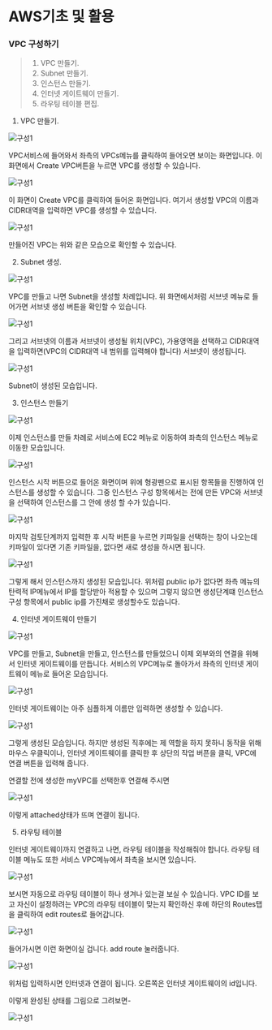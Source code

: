 # **AWS기초 및 활용** 

### VPC 구성하기

> 1. VPC 만들기.
> 2. Subnet 만들기.
> 3. 인스턴스 만들기.
> 4. 인터넷 게이트웨이 만들기.
> 5. 라우팅 테이블 편집.



1. VPC 만들기.

![구성1](https://github.com/dockerdongjin/aws-network-examples/blob/master/case2/img/vpc_1.jpg)

VPC서비스에 들어와서 좌측의 VPCs메뉴를 클릭하여 들어오면 보이는 화면입니다. 이 화면에서 Create VPC버튼을 누르면 VPC를 생성할 수 있습니다.

![구성1](https://github.com/dockerdongjin/aws-network-examples/blob/master/case2/img/vpc_2.jpg)

이 화면이 Create VPC를 클릭하여 들어온 화면입니다. 여기서 생성할 VPC의 이름과 CIDR대역을 입력하면 VPC를 생성할 수 있습니다.

![구성1](https://github.com/dockerdongjin/aws-network-examples/blob/master/case2/img/vpc_3.jpg)

만들어진 VPC는 위와 같은 모습으로 확인할 수 있습니다.<br>

2. Subnet 생성.

![구성1](https://github.com/dockerdongjin/aws-network-examples/blob/master/case2/img/sub_1.jpg)

VPC를 만들고 나면 Subnet을 생성할 차례입니다. 위 화면에서처럼 서브넷 메뉴로 들어가면 서브넷 생성 버튼을 확인할 수 있습니다.

![구성1](https://github.com/dockerdongjin/aws-network-examples/blob/master/case2/img/sub_2.jpg)

그리고 서브넷의 이름과 서브넷이 생성될 위치(VPC), 가용영역을 선택하고 CIDR대역을 입력하면(VPC의 CIDR대역 내 범위를 입력해야 합니다) 서브넷이 생성됩니다.

![구성1](https://github.com/dockerdongjin/aws-network-examples/blob/master/case2/img/sub_3.jpg)

Subnet이 생성된 모습입니다.

3. 인스턴스 만들기

![구성1](https://github.com/dockerdongjin/aws-network-examples/blob/master/case2/img/ec2_1.jpg)

이제 인스턴스를 만들 차례로 서비스에 EC2 메뉴로 이동하여 좌측의 인스턴스 메뉴로 이동한 모습입니다.

![구성1](https://github.com/dockerdongjin/aws-network-examples/blob/master/case2/img/ec2_2.jpg)

인스턴스 시작 버튼으로 들어온 화면이며 위에 형광펜으로 표시된 항목들을 진행하여 인스턴스를 생성할 수 있습니다.
그중 인스턴스 구성 항목에서는 전에 만든 VPC와 서브넷을 선택하여 인스턴스를 그 안에 생성 할 수가 있습니다.

![구성1](https://github.com/dockerdongjin/aws-network-examples/blob/master/case2/img/ec2_3.jpg)

마지막 검토단계까지 입력한 후 시작 버튼을 누르면 키파일을 선택하는 창이 나오는데 키파일이 있다면 기존 키파일을, 없다면 새로 생성을 하시면 됩니다.

![구성1](https://github.com/dockerdongjin/aws-network-examples/blob/master/case2/img/ec2_4.jpg)

그렇게 해서 인스턴스까지 생성된 모습입니다. 위처럼 public ip가 없다면 좌측 메뉴의 탄력적 IP메뉴에서 IP를 할당받아 적용할 수 있으며 그렇지 않으면 생성단계떄 인스턴스 구성 항목에서 public ip를 가진채로 생성할수도 있습니다.

4. 인터넷 게이트웨이 만들기

![구성1](https://github.com/dockerdongjin/aws-network-examples/blob/master/case2/img/igw_1.jpg)

VPC를 만들고, Subnet을 만들고, 인스턴스를 만들었으니 이제 외부와의 연결을 위해서 인터넷 게이트웨이를 만듭니다. 서비스의 VPC메뉴로 돌아가서 좌측의 인터넷 게이트웨이 메뉴로 들어온 모습입니다.

![구성1](https://github.com/dockerdongjin/aws-network-examples/blob/master/case2/img/igw_2.jpg)

인터넷 게이트웨이는 아주 심플하게 이름만 입력하면 생성할 수 있습니다.

![구성1](https://github.com/dockerdongjin/aws-network-examples/blob/master/case2/img/igw_3.jpg)

그렇게 생성된 모습입니다. 하지만 생성된 직후에는 제 역할을 하지 못하니 동작을 위해 마우스 우클릭이나, 인터넷 게이트웨이를 클릭한 후 상단의 작업 버픈을 클릭, VPC에 연결 버튼을 입력해 줍니다.

연결할 전에 생성한 myVPC를 선택한후 연결해 주시면

![구성1](https://github.com/dockerdongjin/aws-network-examples/blob/master/case2/img/igw_4.jpg)

이렇게 attached상태가 뜨며 연결이 됩니다.

5. 라우팅 테이블

인터넷 게이트웨이까지 연결하고 나면, 라우팅 테이블을 작성해줘야 합니다.
라우팅 테이블 메뉴도 또한 서비스 VPC메뉴에서 좌측을 보시면 있습니다.

![구성1](https://github.com/dockerdongjin/aws-network-examples/blob/master/case2/img/route_1.jpg)

보시면 자동으로 라우팅 테이블이 하나 생겨나 있는걸 보실 수 있습니다.
VPC ID를 보고 자신이 설정하려는 VPC의 라우팅 테이블이 맞는지 확인하신 후에 하단의 Routes탭을 클릭하여 edit routes로 들어갑니다.

![구성1](https://github.com/dockerdongjin/aws-network-examples/blob/master/case2/img/route_2.jpg)

들어가시면 이런 화면이실 겁니다. add route 눌러줍니다.

![구성1](https://github.com/dockerdongjin/aws-network-examples/blob/master/case2/img/route_3.jpg)

위처럼 입력하시면 인터넷과 연결이 됩니다. 오른쪽은 인터넷 게이트웨이의 id입니다.


이렇게 완성된 상태를 그림으로 그려보면-

![구성1](https://github.com/dockerdongjin/aws-network-examples/blob/master/case2/img/finish.jpg)
